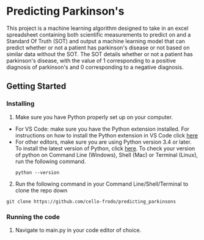 # Predicting Parkinson's

This project is a machine learning algorithm designed to take in an excel spreadsheet containing both scientific measurements to predict on and a Standard Of Truth (SOT) and output a machine learning model that can predict whether or not a patient has parkinson's disease or not based on similar data without the SOT. The SOT details whether or not a patient has parkinson's disease, with the value of 1 corresponding to a positive diagnosis of parkinson's and 0 corresponding to a negative diagnosis.


## Getting Started

### Installing

1. Make sure you have Python properly set up on your computer.
* For VS Code: make sure you have the Python extension installed. For instructions on how to install the Python extension in VS Code click [here](https://code.visualstudio.com/docs/python/python-tutorial)
* For other editors, make sure you are using Python version 3.4 or later. To install the latest version of Python, click [here](https://www.python.org/downloads/). To check your version of python on Command Line (Windows), Shell (Mac) or Terminal (Linux), run the following command.
  ```
  python --version
  ```

2. Run the following command in your Command Line/Shell/Terminal to clone the repo down
  ```
  git clone https://github.com/cello-frodo/predicting_parkinsons
  ```

### Running the code

1. Navigate to main.py in your code editor of choice.